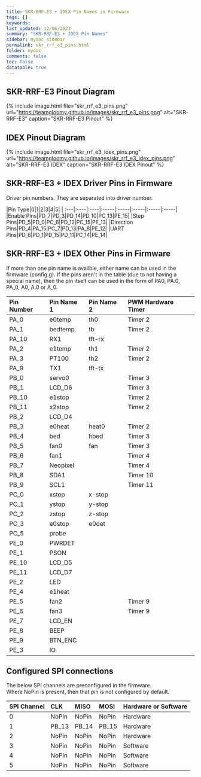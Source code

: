 ```yaml
---
title: SKR-RRF-E3 + IDEX Pin Names in Firmware
tags: []
keywords: 
last_updated: 12/06/2023
summary: "SKR-RRF-E3 + IDEX Pin Names"
sidebar: mydoc_sidebar
permalink: skr_rrf_e3_pins.html
folder: mydoc
comments: false
toc: false
datatable: true
---
```


## SKR-RRF-E3 Pinout Diagram

{% include image.html file="skr_rrf_e3_pins.png" url="https://teamgloomy.github.io/images/skr_rrf_e3_pins.png" alt="SKR-RRF-E3" caption="SKR-RRF-E3 Pinout" %}

## IDEX Pinout Diagram

{% include image.html file="skr_rrf_e3_idex_pins.png" url="https://teamgloomy.github.io/images/skr_rrf_e3_idex_pins.png" alt="SKR-RRF-E3 IDEX" caption="SKR-RRF-E3 IDEX Pinout" %}

## SKR-RRF-E3 + IDEX Driver Pins in Firmware

Driver pin numbers. They are separated into driver number.

<div class="datatable-begin"></div>

|Pin Type|0|1|2|3|4|5|
| :---|:----|:----|:-----|:-----|:-----|:-----|:-----|
|Enable Pins|PD_7|PD_3|PD_14|PD_10|PC_13|PE_15|
|Step Pins|PD_5|PD_0|PC_6|PD_12|PC_15|PE_13|
|Direction Pins|PD_4|PA_15|PC_7|PD_13|PA_8|PE_12|
|UART Pins|PD_6|PD_1|PD_15|PD_11|PC_14|PE_14|

<div class="datatable-end"></div>

## SKR-RRF-E3 + IDEX Other Pins in Firmware 

If more than one pin name is availble, either name can be used in the firmware (config.g). 
If the pins aren't in the table (due to not having a special name), then the pin itself can be used in the form of PA0, PA.0, PA_0, A0, A.0 or A_0.  

<div class="datatable-begin"></div>

|Pin Number|Pin Name 1|Pin Name 2|PWM Hardware Timer|
| :------------- |:-------------|:-------------|:-------------|
|PA_0|e0temp|th0|Timer 2|
|PA_1|bedtemp|tb|Timer 2|
|PA_10|RX1|tft-rx||
|PA_2|e1temp|th1|Timer 2|
|PA_3|PT100|th2|Timer 2|
|PA_9|TX1|tft-tx||
|PB_0|servo0||Timer 3|
|PB_1|LCD_D6||Timer 3|
|PB_10|e1stop||Timer 2|
|PB_11|x2stop||Timer 2|
|PB_2|LCD_D4|||
|PB_3|e0heat|heat0|Timer 2|
|PB_4|bed|hbed|Timer 3|
|PB_5|fan0|fan|Timer 3|
|PB_6|fan1||Timer 4|
|PB_7|Neopixel||Timer 4|
|PB_8|SDA1||Timer 10|
|PB_9|SCL1||Timer 11|
|PC_0|xstop|x-stop||
|PC_1|ystop|y-stop||
|PC_2|zstop|z-stop||
|PC_3|e0stop|e0det||
|PC_5|probe|||
|PE_0|PWRDET|||
|PE_1|PSON|||
|PE_10|LCD_D5|||
|PE_11|LCD_D7|||
|PE_2|LED|||
|PE_4|e1heat|||
|PE_5|fan2||Timer 9|
|PE_6|fan3||Timer 9|
|PE_7|LCD_EN|||
|PE_8|BEEP|||
|PE_9|BTN_ENC|||
|PE_3|IO|||

<div class="datatable-end"></div>

## Configured SPI connections

The below SPI channels are preconfigured in the firmware.  
Where NoPin is present, then that pin is not configured by default.  

<div class="datatable-begin"></div>

|SPI Channel| CLK | MISO | MOSI | Hardware or Software |
| :------------- |:-------------|:-------------|:-------------|:-------------|
|0|NoPin|NoPin|NoPin|Hardware|
|1|PB_13|PB_14|PB_15|Hardware|
|2|NoPin|NoPin|NoPin|Hardware|
|3|NoPin|NoPin|NoPin|Software|
|4|NoPin|NoPin|NoPin|Software|
|5|NoPin|NoPin|NoPin|Software|

<div class="datatable-end"></div>